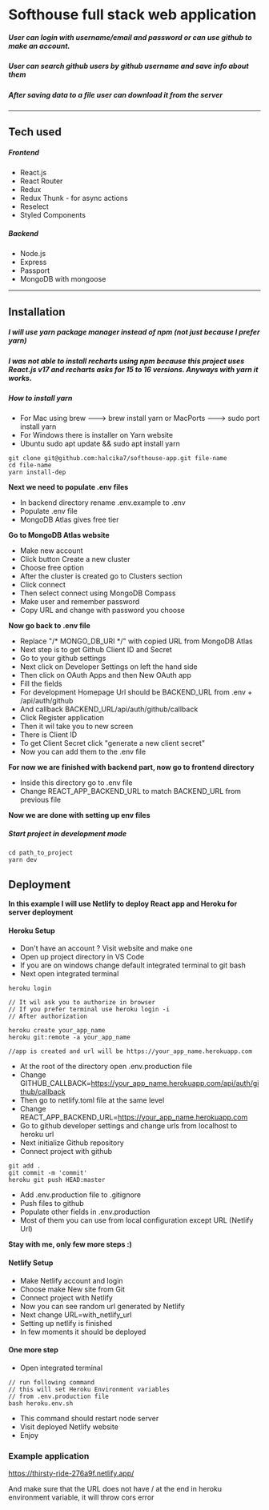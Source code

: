 # Softhouse full stack web application
##### User can login with username/email and password or can use github to make an account. 
##### User can search  github users by github username and save info about them
##### After saving data to a file user can download it from the server
___

## Tech used


##### Frontend
* React.js
* React Router
* Redux
* Redux Thunk - for async actions
* Reselect
* Styled Components

##### Backend
* Node.js
* Express
* Passport
* MongoDB with mongoose

---

## Installation

##### I will use yarn package manager instead of npm (not just because I prefer yarn)
##### I was not able to install recharts using npm because this project uses React.js v17 and recharts asks for 15 to 16 versions. Anyways with yarn it works.

##### How to install yarn
* For Mac using brew ---> brew install yarn  or MacPorts ---> sudo port install yarn
* For Windows there is installer on Yarn website
* Ubuntu sudo apt update && sudo apt install yarn

```
git clone git@github.com:halcika7/softhouse-app.git file-name
cd file-name
yarn install-dep
```

**Next we need to populate .env files**

* In backend directory rename .env.example to .env
* Populate .env file
* MongoDB Atlas gives free tier

**Go to MongoDB Atlas website**
* Make new account
* Click button Create a new cluster
* Choose free option
* After the cluster is created go to Clusters section
* Click connect
* Then select connect using MongoDB Compass
* Make user and remember password
* Copy URL and change <password> with password you choose

**Now go back to .env file**

* Replace "/* MONGO_DB_URI  */" with copied URL from MongoDB Atlas
* Next step is to get Github Client ID and Secret
* Go to your github settings
* Next click on Developer Settings on left the hand side
* Then click on OAuth Apps and then New OAuth app
* Fill the fields
* For development Homepage Url should be BACKEND_URL from .env + /api/auth/github
* And callback BACKEND_URL/api/auth/github/callback
* Click Register application
* Then it wil take you to new screen
* There is Client ID
* To get Client Secret click "generate a new client secret"
* Now you can add them to the .env file

**For now we are finished with backend part, now go to frontend directory**

* Inside this directory go to .env file
* Change REACT_APP_BACKEND_URL to match BACKEND_URL from previous file

**Now we are done with setting up env files**

##### Start project in development mode

```
cd path_to_project
yarn dev
```


## Deployment

**In this example I will use Netlify to deploy React app and Heroku for server deployment**

#### Heroku Setup
* Don't have an  account ? Visit website and make one
* Open up project directory in VS Code
* If you are on windows change default integrated terminal to git bash
* Next open integrated terminal

```
heroku login

// It wil ask you to authorize in browser
// If you prefer terminal use heroku login -i
// After authorization

heroku create your_app_name
heroku git:remote -a your_app_name

//app is created and url will be https://your_app_name.herokuapp.com
```

* At the root of the directory open .env.production file
* Change GITHUB_CALLBACK=https://your_app_name.herokuapp.com/api/auth/github/callback
* Then go to netlify.toml file at the same level
* Change REACT_APP_BACKEND_URL=https://your_app_name.herokuapp.com
* Go to github developer settings and change urls from localhost to heroku url
* Next initialize Github repository
* Connect project with github

```
git add .
git commit -m 'commit'
heroku git push HEAD:master
```

* Add .env.production file to .gitignore
* Push files to github
* Populate other fields in .env.production
* Most of them you can use from local configuration except URL (Netlify Url)

**Stay with me, only few more steps :)**

#### Netlify Setup

* Make Netlify account and login
* Choose make New site from Git
* Connect project with Netlify
* Now you can see random url generated by Netlify
* Next change URL=with_netlify_url
* Setting up netlify is finished
* In few moments it should be deployed

#### One more step

* Open integrated terminal

```
// run following command
// this will set Heroku Environment variables
// from .env.production file
bash heroku.env.sh
```

* This command should restart node server
* Visit deployed Netlify website
* Enjoy

### Example application

https://thirsty-ride-276a9f.netlify.app/

And make sure that the URL does not have / at the end in heroku environment variable, it will throw cors error
